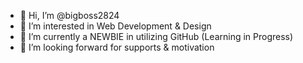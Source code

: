 - 👋 Hi, I’m @bigboss2824
- 👀 I’m interested in Web Development & Design
- 🌱 I’m currently a NEWBIE in utilizing GitHub (Learning in Progress)
- 💞️ I’m looking forward for supports & motivation 

<!---
bigboss2824/bigboss2824 is a ✨ special ✨ repository because its `README.md` (this file) appears on your GitHub profile.
You can click the Preview link to take a look at your changes.
--->
